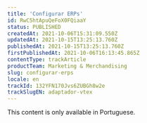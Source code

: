 ```yaml
---
title: 'Configurar ERPs'
id: RwC5htApuQeFoX0FQiaaY
status: PUBLISHED
createdAt: 2021-10-06T15:31:09.550Z
updatedAt: 2021-10-15T13:25:13.760Z
publishedAt: 2021-10-15T13:25:13.760Z
firstPublishedAt: 2021-10-06T16:13:45.865Z
contentType: trackArticle
productTeam: Marketing & Merchandising
slug: configurar-erps
locale: en
trackId: 132YFN170Jvs6ZUBGh8w2e
trackSlugEN: adaptador-vtex
---
```


<div class="alert alert-warning">
  <p>This content is only available in Portuguese.</p>
</div>
